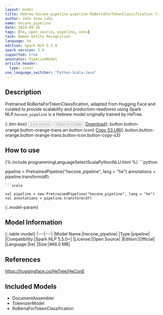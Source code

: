 ```yaml
---
layout: model
title: Hebrew hecone_pipeline pipeline RoBertaForTokenClassification from HeTree
author: John Snow Labs
name: hecone_pipeline
date: 2024-09-16
tags: [he, open_source, pipeline, onnx]
task: Named Entity Recognition
language: he
edition: Spark NLP 5.5.0
spark_version: 3.0
supported: true
annotator: PipelineModel
article_header:
  type: cover
use_language_switcher: "Python-Scala-Java"
---
```


## Description

Pretrained RoBertaForTokenClassification, adapted from Hugging Face and curated to provide scalability and production-readiness using Spark NLP.`hecone_pipeline` is a Hebrew model originally trained by HeTree.

{:.btn-box}
<button class="button button-orange" disabled>Live Demo</button>
<button class="button button-orange" disabled>Open in Colab</button>
[Download](https://s3.amazonaws.com/auxdata.johnsnowlabs.com/public/models/hecone_pipeline_he_5.5.0_3.0_1726452841616.zip){:.button.button-orange.button-orange-trans.arr.button-icon}
[Copy S3 URI](s3://auxdata.johnsnowlabs.com/public/models/hecone_pipeline_he_5.5.0_3.0_1726452841616.zip){:.button.button-orange.button-orange-trans.button-icon.button-copy-s3}

## How to use



<div class="tabs-box" markdown="1">
{% include programmingLanguageSelectScalaPythonNLU.html %}
```python

pipeline = PretrainedPipeline("hecone_pipeline", lang = "he")
annotations =  pipeline.transform(df)   

```
```scala

val pipeline = new PretrainedPipeline("hecone_pipeline", lang = "he")
val annotations = pipeline.transform(df)

```
</div>

{:.model-param}
## Model Information

{:.table-model}
|---|---|
|Model Name:|hecone_pipeline|
|Type:|pipeline|
|Compatibility:|Spark NLP 5.5.0+|
|License:|Open Source|
|Edition:|Official|
|Language:|he|
|Size:|466.0 MB|

## References

https://huggingface.co/HeTree/HeConE

## Included Models

- DocumentAssembler
- TokenizerModel
- RoBertaForTokenClassification